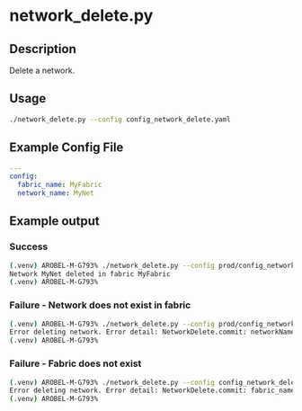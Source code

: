 # network_delete.py

## Description

Delete a network.

## Usage

``` bash
./network_delete.py --config config_network_delete.yaml
```

## Example Config File

``` yaml title="config_network_delete.yaml"
---
config:
  fabric_name: MyFabric
  network_name: MyNet
```

## Example output

### Success

``` bash
(.venv) AROBEL-M-G793% ./network_delete.py --config prod/config_network_delete.yaml
Network MyNet deleted in fabric MyFabric
(.venv) AROBEL-M-G793%
```

### Failure - Network does not exist in fabric

``` bash
(.venv) AROBEL-M-G793% ./network_delete.py --config prod/config_network_delete.yaml
Error deleting network. Error detail: NetworkDelete.commit: networkName MyNet does not exist in fabric MyFabric.
(.venv) AROBEL-M-G793%
```

### Failure - Fabric does not exist

``` bash
(.venv) AROBEL-M-G793% ./network_delete.py --config config_network_delete.yaml
Error deleting network. Error detail: NetworkDelete.commit: fabric_name MyFabric does not exist on the controller.
(.venv) AROBEL-M-G793%
```
